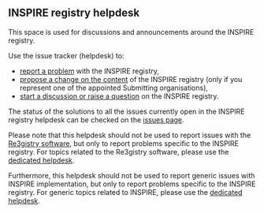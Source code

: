 ## INSPIRE registry helpdesk
This space is used for discussions and announcements around the INSPIRE registry. 

Use the issue tracker (helpdesk) to:
- [report a problem](https://github.com/INSPIRE-MIF/helpdesk-registry/issues/new?assignees=&labels=&template=report-a-problem-or-bug.md&title= "report a problem") with the INSPIRE registry,
- [propose a change on the content](https://github.com/INSPIRE-MIF/helpdesk-registry/issues/new?assignees=&labels=&template=propose-a-change.md&title= "propose a change on the content") of the INSPIRE registry (only if you represent one of the appointed Submitting organisations),
- [start a discussion or raise a question](https://github.com/INSPIRE-MIF/helpdesk-registry/issues/new?assignees=&labels=&template=start-a-discussion.md&title= "start a discussion or raise a question") on the INSPIRE registry.

The status of the solutions to all the issues currently open in the INSPIRE registry helpdesk can be checked on the [issues page](https://github.com/INSPIRE-MIF/helpdesk-registry/issues "issues page").

Please note that this helpdesk should not be used to report issues with the [Re3gistry software](https://github.com/ec-jrc/re3gistry "Re3gistry software"), but only to report problems specific to the INSPIRE registry. For topics related to the Re3gistry software, please use the [dedicated helpdesk](https://github.com/ec-jrc/re3gistry/issues "dedicated helpdesk").

Furthermore, this helpdesk should not be used to report generic issues with INSPIRE implementation, but only to report problems specific to the INSPIRE registry. For generic topics related to INSPIRE, please use the [dedicated helpdesk](https://github.com/INSPIRE-MIF/helpdesk "dedicated helpdesk").
